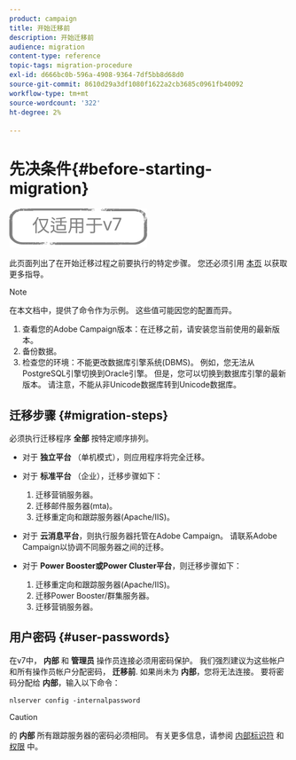 ```yaml
---
product: campaign
title: 开始迁移前
description: 开始迁移前
audience: migration
content-type: reference
topic-tags: migration-procedure
exl-id: d666bc0b-596a-4908-9364-7df5bb8d68d0
source-git-commit: 8610d29a3df1080f1622a2cb3685c0961fb40092
workflow-type: tm+mt
source-wordcount: '322'
ht-degree: 2%

---
```


# 先决条件{#before-starting-migration}

![](../../assets/v7-only.svg)

此页面列出了在开始迁移过程之前要执行的特定步骤。 您还必须引用 [本页](about-migration.md) 以获取更多指导。

>[!NOTE]
>
>在本文档中，提供了命令作为示例。 这些值可能因您的配置而异。

1. 查看您的Adobe Campaign版本：在迁移之前，请安装您当前使用的最新版本。
1. 备份数据。
1. 检查您的环境：不能更改数据库引擎系统(DBMS)。 例如，您无法从PostgreSQL引擎切换到Oracle引擎。 但是，您可以切换到数据库引擎的最新版本。 请注意，不能从非Unicode数据库转到Unicode数据库。

## 迁移步骤 {#migration-steps}

必须执行迁移程序 **全部** 按特定顺序排列。

* 对于 **独立平台** （单机模式），则应用程序将完全迁移。
* 对于 **标准平台** （企业），迁移步骤如下：

   1. 迁移营销服务器。
   1. 迁移邮件服务器(mta)。
   1. 迁移重定向和跟踪服务器(Apache/IIS)。

* 对于 **云消息平台**，则执行服务器托管在Adobe Campaign。 请联系Adobe Campaign以协调不同服务器之间的迁移。
* 对于 **Power Booster或Power Cluster平台**，则迁移步骤如下：

   1. 迁移重定向和跟踪服务器(Apache/IIS)。
   1. 迁移Power Booster/群集服务器。
   1. 迁移营销服务器。

## 用户密码 {#user-passwords}

在v7中， **内部** 和 **管理员** 操作员连接必须用密码保护。 我们强烈建议为这些帐户和所有操作员帐户分配密码， **迁移前**. 如果尚未为 **内部**，您将无法连接。 要将密码分配给 **内部**，输入以下命令：

```
nlserver config -internalpassword
```

>[!CAUTION]
>
>的 **内部** 所有跟踪服务器的密码必须相同。 有关更多信息，请参阅 [内部标识符](../../installation/using/configuring-campaign-server.md#internal-identifier) 和 [权限](../../platform/using/access-management.md) 中。
